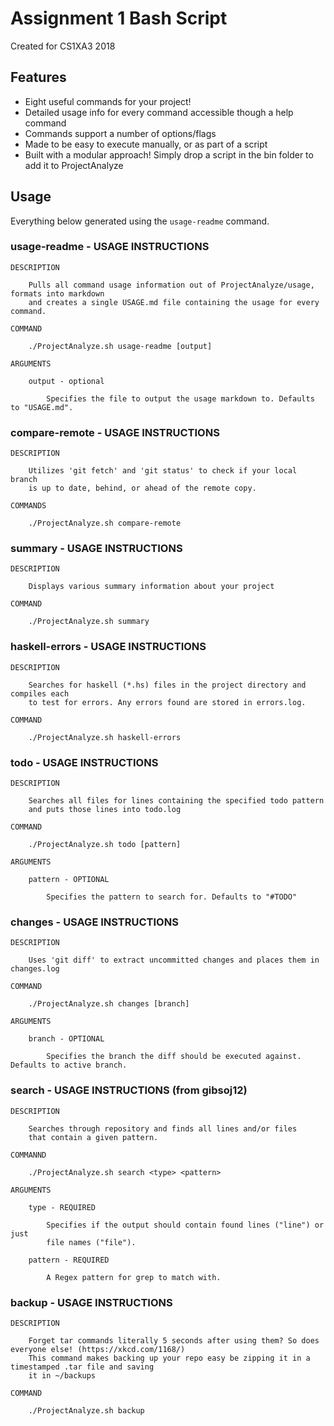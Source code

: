 # Assignment 1 Bash Script
Created for CS1XA3 2018

## Features
* Eight useful commands for your project!
* Detailed usage info for every command accessible though a help command
* Commands support a number of options/flags
* Made to be easy to execute manually, or as part of a script
* Built with a modular approach! Simply drop a script in the bin folder to add it to ProjectAnalyze

## Usage
Everything below generated using the `usage-readme` command.
### usage-readme - USAGE INSTRUCTIONS

	DESCRIPTION

		Pulls all command usage information out of ProjectAnalyze/usage, formats into markdown
		and creates a single USAGE.md file containing the usage for every command.

	COMMAND

		./ProjectAnalyze.sh usage-readme [output]

	ARGUMENTS

		output - optional

			Specifies the file to output the usage markdown to. Defaults to "USAGE.md".

### compare-remote - USAGE INSTRUCTIONS

	DESCRIPTION

		Utilizes 'git fetch' and 'git status' to check if your local branch
		is up to date, behind, or ahead of the remote copy.

	COMMANDS

		./ProjectAnalyze.sh compare-remote

### summary - USAGE INSTRUCTIONS

	DESCRIPTION

		Displays various summary information about your project

	COMMAND

		./ProjectAnalyze.sh summary

### haskell-errors - USAGE INSTRUCTIONS

	DESCRIPTION

		Searches for haskell (*.hs) files in the project directory and compiles each
		to test for errors. Any errors found are stored in errors.log.

	COMMAND

		./ProjectAnalyze.sh haskell-errors

### todo - USAGE INSTRUCTIONS

	DESCRIPTION
	
		Searches all files for lines containing the specified todo pattern
		and puts those lines into todo.log

	COMMAND

		./ProjectAnalyze.sh todo [pattern]

	ARGUMENTS

		pattern - OPTIONAL

			Specifies the pattern to search for. Defaults to "#TODO"

### changes - USAGE INSTRUCTIONS
		
	DESCRIPTION
		
		Uses 'git diff' to extract uncommitted changes and places them in changes.log
	
	COMMAND

		./ProjectAnalyze.sh changes [branch]

	ARGUMENTS

		branch - OPTIONAL

			Specifies the branch the diff should be executed against. Defaults to active branch.

### search - USAGE INSTRUCTIONS (from gibsoj12)

	DESCRIPTION

		Searches through repository and finds all lines and/or files
		that contain a given pattern.

	COMMANND

		./ProjectAnalyze.sh search <type> <pattern>

	ARGUMENTS

		type - REQUIRED
		
			Specifies if the output should contain found lines ("line") or just
			file names ("file").

		pattern - REQUIRED

			A Regex pattern for grep to match with.
 

### backup - USAGE INSTRUCTIONS

	DESCRIPTION

		Forget tar commands literally 5 seconds after using them? So does everyone else! (https://xkcd.com/1168/)
		This command makes backing up your repo easy be zipping it in a timestamped .tar file and saving
		it in ~/backups

	COMMAND

		./ProjectAnalyze.sh backup
